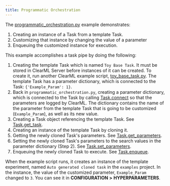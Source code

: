 ```yaml
---
title: Programmatic Orchestration
---
```


The [programmatic_orchestration.py](https://github.com/allegroai/clearml/blob/master/examples/automation/programmatic_orchestration.py) 
example demonstrates: 
1. Creating an instance of a Task from a template Task.
1. Customizing that instance by changing the value of a parameter
1. Enqueuing the customized instance for execution. 

This example accomplishes a task pipe by doing the following:

1. Creating the template Task which is named `Toy Base Task`. It must be stored in ClearML Server before instances of 
   it can be created. To create it, run another ClearML example script, [toy_base_task.py](https://github.com/allegroai/clearml/blob/master/examples/automation/toy_base_task.py).
   The template Task has a parameter dictionary, which is connected to the Task: `{'Example_Param': 1}`. 
1. Back in `programmatic_orchestration.py`, creating a parameter dictionary, which is connected to the Task by calling [Task.connect](../../references/sdk/task.md#connect) 
   so that the parameters are logged by ClearML. The dictionary contains the name of the parameter from the template 
   Task that is going to be customized (`Example_Param`), as well as its new value.
1. Creating a Task object referencing the template Task. See [Task.get_task](../../references/sdk/task.md#taskget_task).
1. Creating an instance of the template Task by cloning it.
1. Getting the newly cloned Task's parameters. See [Task.get_parameters](../../references/sdk/task.md#get_parameters).
1. Setting the newly cloned Task's parameters to the search values in the parameter dictionary (Step 2). See [Task.set_parameters](../../references/sdk/task.md#set_parameters).
1. Enqueuing the newly cloned Task to execute. See [Task.enqueue](../../references/sdk/task.md#taskenqueue).

When the example script runs, it creates an instance of the template experiment, named `Auto generated cloned task` in the `examples` project. In the instance, the value of the customized parameter, `Example_Param` changed to `3`. You can see it in **CONFIGURATION** **>** **HYPERPARAMETERS**.